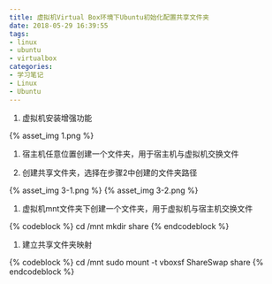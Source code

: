```yaml
---
title: 虚拟机Virtual Box环境下Ubuntu初始化配置共享文件夹
date: 2018-05-29 16:39:55
tags:
- linux
- ubuntu
- virtualbox
categories:
- 学习笔记
- Linux
- Ubuntu
---
```

1. 虚拟机安装增强功能

{% asset_img 1.png %}

1. 宿主机任意位置创建一个文件夹，用于宿主机与虚拟机交换文件

1. 创建共享文件夹，选择在步骤2中创建的文件夹路径

{% asset_img 3-1.png %}
{% asset_img 3-2.png %}

1. 虚拟机mnt文件夹下创建一个文件夹，用于虚拟机与宿主机交换文件

{% codeblock %}
cd /mnt
mkdir share
{% endcodeblock %}

1. 建立共享文件夹映射

{% codeblock %}
cd /mnt
sudo mount -t vboxsf ShareSwap share
{% endcodeblock %}
